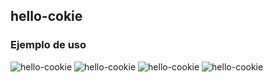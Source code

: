 ## hello-cokie ##
### Ejemplo de uso ###
![hello-cookie](https://alu0100912005.gitbooks.io/alexandra-angel-nicolangelo-35l2/content/assets/hello-cookie.png)
![hello-cookie](https://alu0100912005.gitbooks.io/alexandra-angel-nicolangelo-35l2/content/assets/hello-cookie-8080-cookie.png)
![hello-cookie](https://alu0100912005.gitbooks.io/alexandra-angel-nicolangelo-35l2/content/assets/hello-cookie-show.png)
![hello-cookie](https://alu0100912005.gitbooks.io/alexandra-angel-nicolangelo-35l2/content/assets/hello-cookie-clear.png)